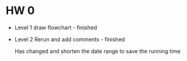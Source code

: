 # HW 0

* Level 1 draw flowchart - finished

* Level 2 Rerun and add comments - finished

  Has changed and shorten the date range to save the running time
